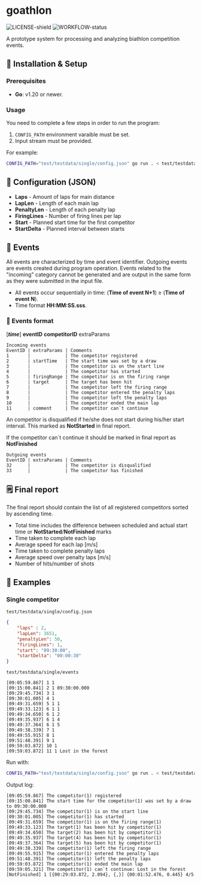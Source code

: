 # goathlon

![LICENSE-shield][license-shield-url] ![WORKFLOW-status][workflow-status-url]

A prototype system for processing and analyzing biathlon competition events.

## 🔧 Installation & Setup

### Prerequisites

- **Go**: v1.20 or newer.

### Usage

You need to complete a few steps in order to run the program:

1. `CONFIG_PATH` environment varaible must be set.
2. Input stream must be provided.

For example:

```bash
CONFIG_PATH="test/testdata/single/config.json" go run . < test/testdata/single/events
```

## 📗 Configuration (JSON)

- **Laps**        - Amount of laps for main distance
- **LapLen**      - Length of each main lap
- **PenaltyLen**  - Length of each penalty lap
- **FiringLines** - Number of firing lines per lap
- **Start**       - Planned start time for the first competitor
- **StartDelta**  - Planned interval between starts

## 🏅 Events

All events are characterized by time and event identifier. Outgoing events are events created during program operation. Events related to the "incoming" category cannot be generated and are output in the same form as they were submitted in the input file.

- All events occur sequentially in time: (**Time of event N+1**) $\ge$ (**Time of event N**).
- Time format **HH:MM:SS.sss**.

### 📝 Events format

[***time***] **eventID** **competitorID** extraParams

```ignorelang
Incoming events
EventID | extraParams | Comments
1       |             | The competitor registered
2       | startTime   | The start time was set by a draw
3       |             | The competitor is on the start line
4       |             | The competitor has started
5       | firingRange | The competitor is on the firing range
6       | target      | The target has been hit
7       |             | The competitor left the firing range
8       |             | The competitor entered the penalty laps
9       |             | The competitor left the penalty laps
10      |             | The competitor ended the main lap
11      | comment     | The competitor can`t continue
```

An competitor is disqualified if he/she does not start during his/her start interval. This marked as **NotStarted** in final report.

If the competitor can`t continue it should be marked in final report as **NotFinished**

```ignorelang
Outgoing events
EventID | extraParams | Comments
32      |             | The competitor is disqualified
33      |             | The competitor has finished
```

## 🗒️ Final report

The final report should contain the list of all registered competitors
sorted by ascending time.

- Total time includes the difference between scheduled and actual start time or **NotStarted**/**NotFinished** marks
- Time taken to complete each lap
- Average speed for each lap [m/s]
- Time taken to complete penalty laps
- Average speed over penalty laps [m/s]
- Number of hits/number of shots

## 🔵 Examples

### Single competitor

`test/testdata/single/config.json`

```json
{
    "laps" : 2,
    "lapLen": 3651,
    "penaltyLen": 50,
    "firingLines": 1,
    "start": "09:30:00",
    "startDelta": "00:00:30"
}
```

`test/testdata/single/events`

```ignorelang
[09:05:59.867] 1 1
[09:15:00.841] 2 1 09:30:00.000
[09:29:45.734] 3 1
[09:30:01.005] 4 1
[09:49:31.659] 5 1 1
[09:49:33.123] 6 1 1
[09:49:34.650] 6 1 2
[09:49:35.937] 6 1 4
[09:49:37.364] 6 1 5
[09:49:38.339] 7 1
[09:49:55.915] 8 1
[09:51:48.391] 9 1
[09:59:03.872] 10 1
[09:59:03.872] 11 1 Lost in the forest

```

Run with:

```bash
CONFIG_PATH="test/testdata/single/config.json" go run . < test/testdata/single/events
```

Output log:

```ignorelang
[09:05:59.867] The competitor(1) registered
[09:15:00.841] The start time for the competitor(1) was set by a draw to 09:30:00.000
[09:29:45.734] The competitor(1) is on the start line
[09:30:01.005] The competitor(1) has started
[09:49:31.659] The competitor(1) is on the firing range(1)
[09:49:33.123] The target(1) has been hit by competitor(1)
[09:49:34.650] The target(2) has been hit by competitor(1)
[09:49:35.937] The target(4) has been hit by competitor(1)
[09:49:37.364] The target(5) has been hit by competitor(1)
[09:49:38.339] The competitor(1) left the firing range
[09:49:55.915] The competitor(1) entered the penalty laps
[09:51:48.391] The competitor(1) left the penalty laps
[09:59:03.872] The competitor(1) ended the main lap
[09:59:05.321] The competitor(1) can`t continue: Lost in the forest
[NotFinished] 1 [{00:29:03.872, 2.094}, {,}] {00:01:52.476, 0.445} 4/5
```

<!---->
[license-shield-url]: https://img.shields.io/github/license/artem-burashnikov/goathlon?style=for-the-badge&color=blue
[workflow-status-url]: https://img.shields.io/github/actions/workflow/status/artem-burashnikov/goathlon/.github%2Fworkflows%2Fci.yaml?style=for-the-badge&color=lightgreen

